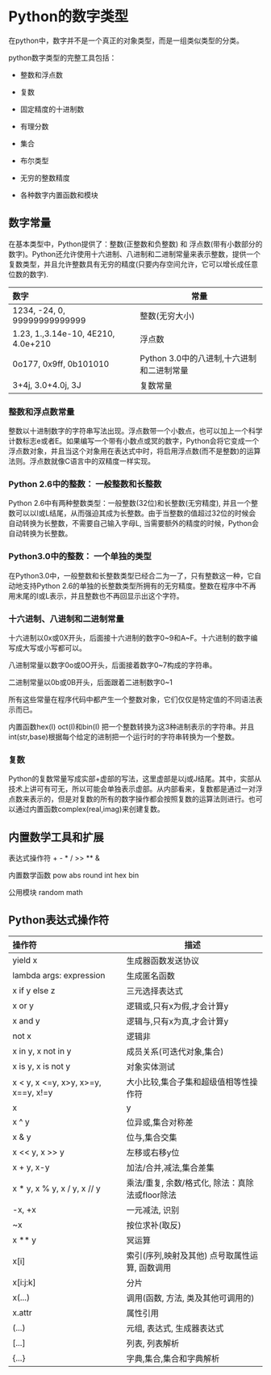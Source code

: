 
 # Python的数字类型
 
 在python中，数字并不是一个真正的对象类型，而是一组类似类型的分类。
 
 python数字类型的完整工具包括：
 
 - 整数和浮点数
 
 - 复数
 
 - 固定精度的十进制数
 
 - 有理分数
 
 - 集合
 
 - 布尔类型
 
 - 无穷的整数精度
 
 - 各种数字内置函数和模块


## 数字常量

在基本类型中，Python提供了：整数(正整数和负整数) 和 浮点数(带有小数部分的数字)。Python还允许使用十六进制、八进制和二进制常量来表示整数，提供一个复数类型，并且允许整数具有无穷的精度(只要内存空间允许，它可以增长成任意位数的数字).

数字|常量|
:---|--|
1234, -24, 0, 99999999999999|整数(无穷大小)|
1.23, 1.,3.14e-10, 4E210, 4.0e+210|浮点数|
0o177, 0x9ff, 0b101010|Python 3.0中的八进制,十六进制和二进制常量
3+4j, 3.0+4.0j, 3J|复数常量
 
### 整数和浮点数常量

整数以十进制数字的字符串写法出现。浮点数带一个小数点，也可以加上一个科学计数标志e或者E。如果编写一个带有小数点或冥的数字，Python会将它变成一个浮点数对象，并且当这个对象用在表达式中时，将启用浮点数(而不是整数)的运算法则。浮点数就像C语言中的双精度一样实现。

### Python 2.6中的整数： 一般整数和长整数

Python 2.6中有两种整数类型：一般整数(32位)和长整数(无穷精度), 并且一个整数可以以l或L结尾，从而强迫其成为长整数。由于当整数的值超过32位的时候会自动转换为长整数，不需要自己输入字母L, 当需要额外的精度的时候，Python会自动转换为长整数。

### Python3.0中的整数： 一个单独的类型

在Python3.0中，一般整数和长整数类型已经合二为一了，只有整数这一种，它自动地支持Python 2.6的单独的长整数类型所拥有的无穷精度。整数在程序中不再用末尾的l或L表示，并且整数也不再回显示出这个字符。

### 十六进制、八进制和二进制常量

十六进制以0x或0X开头，后面接十六进制的数字0~9和A~F。十六进制的数字编写成大写或小写都可以。

八进制常量以数字0o或0O开头，后面接着数字0~7构成的字符串。

二进制常量以0b或0B开头，后面跟着二进制数字0~1

所有这些常量在程序代码中都产生一个整数对象，它们仅仅是特定值的不同语法表示而已。

内置函数hex(I) oct(I)和bin(I) 把一个整数转换为这3种进制表示的字符串。并且int(str,base)根据每个给定的进制把一个运行时的字符串转换为一个整数。

### 复数

Python的复数常量写成实部+虚部的写法，这里虚部是以j或J结尾。其中，实部从技术上讲可有可无，所以可能会单独表示虚部。从内部看来，复数都是通过一对浮点数来表示的，但是对复数的所有的数字操作都会按照复数的运算法则进行。也可以通过内置函数complex(real,imag)来创建复数。

## 内置数学工具和扩展

表达式操作符 + - * / >> ** &

内置数学函数 pow abs round int hex bin

公用模块 random math

## Python表达式操作符

操作符|描述|
:---|--|
yield x|生成器函数发送协议|
lambda args: expression|生成匿名函数|
x if y else z|三元选择表达式|
x or y|逻辑或,只有x为假,才会计算y|
x and y|逻辑与,只有x为真,才会计算y|
not x|逻辑非|
x in y, x not in y|成员关系(可迭代对象,集合)|
x is y, x is not y|对象实体测试|
x < y, x <=y, x>y, x>=y, x==y, x!=y|大小比较,集合子集和超级值相等性操作符|
x | y|位或,集合并集|
x ^ y|位异或,集合对称差|
x & y|位与,集合交集|
x << y, x >> y|左移或右移y位|
x + y, x-y|加法/合并,减法,集合差集|
x * y, x % y, x / y, x // y|乘法/重复, 余数/格式化, 除法：真除法或floor除法|
-x, +x|一元减法, 识别|
~x|按位求补(取反)|
x ** y|冥运算|
x[i] |索引(序列,映射及其他) 点号取属性运算, 函数调用|
x[i:j:k] |分片|
x(...)|调用(函数, 方法, 类及其他可调用的)|
x.attr|属性引用|
(...)|元组, 表达式, 生成器表达式|
[...]|列表, 列表解析|
{...}|字典,集合,集合和字典解析|

